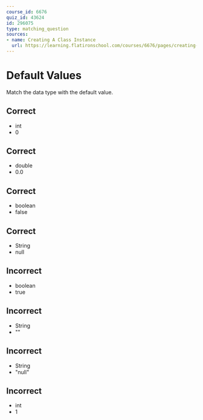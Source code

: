 ```yaml
---
course_id: 6676
quiz_id: 43624
id: 296075
type: matching_question
sources:
- name: Creating A Class Instance
  url: https://learning.flatironschool.com/courses/6676/pages/creating-objects
---
```


# Default Values

Match the data type with the default value.

## Correct

- int
- 0

## Correct

- double
- 0.0

## Correct

- boolean
- false

## Correct

- String
- null

## Incorrect

- boolean
- true

## Incorrect

- String
- \"\"

## Incorrect

- String
- "null"

## Incorrect

- int
- 1